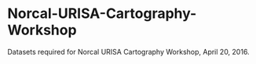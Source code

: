 # Norcal-URISA-Cartography-Workshop
Datasets required for Norcal URISA Cartography Workshop, April 20, 2016.
